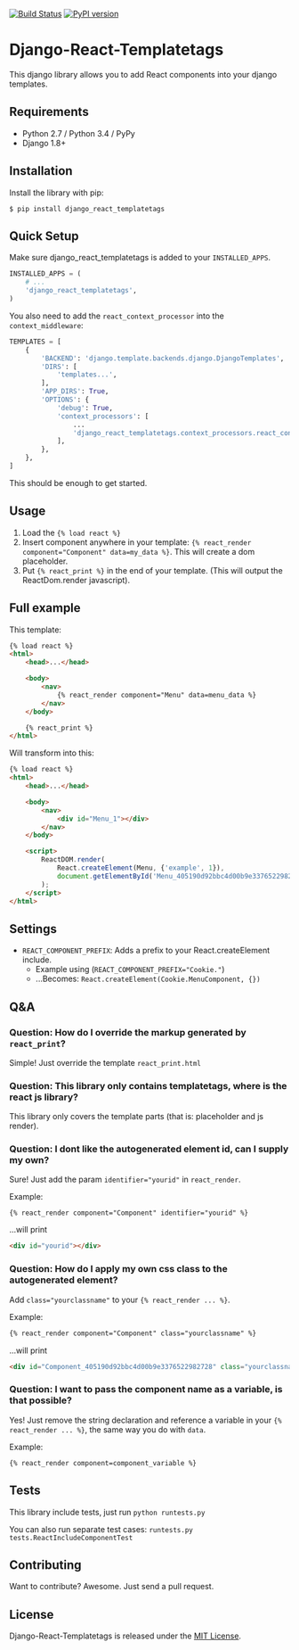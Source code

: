 [![Build Status](https://travis-ci.org/Frojd/django-react-templatetags.svg?branch=master)](https://travis-ci.org/Frojd/django-react-templatetags)
[![PyPI version](https://badge.fury.io/py/django-react-templatetags.svg)](https://badge.fury.io/py/django-react-templatetags)

# Django-React-Templatetags

This django library allows you to add React components into your django templates.


## Requirements

- Python 2.7 / Python 3.4 / PyPy
- Django 1.8+


## Installation

Install the library with pip:

```
$ pip install django_react_templatetags
```


## Quick Setup

Make sure django_react_templatetags is added to your `INSTALLED_APPS`.

```python
INSTALLED_APPS = (
    # ...
    'django_react_templatetags',
)
```

You also need to add the `react_context_processor` into the `context_middleware`:

```python
TEMPLATES = [
    {
        'BACKEND': 'django.template.backends.django.DjangoTemplates',
        'DIRS': [
            'templates...',
        ],
        'APP_DIRS': True,
        'OPTIONS': {
            'debug': True,
            'context_processors': [
                ...
                'django_react_templatetags.context_processors.react_context_processor',
            ],
        },
    },
]
```

This should be enough to get started.


## Usage

1. Load the `{% load react %}`
2. Insert component anywhere in your template: `{% react_render component="Component" data=my_data %}`. This will create a dom placeholder.
3. Put `{% react_print %}` in the end of your template. (This will output the ReactDom.render javascript).


## Full example

This template:

```html
{% load react %}
<html>
    <head>...</head>

    <body>
        <nav>
            {% react_render component="Menu" data=menu_data %}
        </nav>
    </body>

    {% react_print %}
</html>
```

Will transform into this:

```html
{% load react %}
<html>
    <head>...</head>

    <body>
        <nav>
            <div id="Menu_1"></div>
        </nav>
    </body>

    <script>
        ReactDOM.render(
            React.createElement(Menu, {'example', 1}),
            document.getElementById('Menu_405190d92bbc4d00b9e3376522982728')
        );
    </script>
</html>
```


## Settings

- `REACT_COMPONENT_PREFIX`: Adds a prefix to your React.createElement include.
    - Example using (`REACT_COMPONENT_PREFIX="Cookie."`)
    - ...Becomes: `React.createElement(Cookie.MenuComponent, {})`


## Q&A

### Question: How do I override the markup generated by `react_print`?

Simple! Just override the template `react_print.html`

### Question: This library only contains templatetags, where is the react js library?

This library only covers the template parts (that is: placeholder and js render).

### Question: I dont like the autogenerated element id, can I supply my own?

Sure! Just add the param `identifier="yourid"` in `react_render`.

Example:
```
{% react_render component="Component" identifier="yourid" %}
```

...will print 
```html
<div id="yourid"></div>
```

### Question: How do I apply my own css class to the autogenerated element?
    
Add `class="yourclassname"` to your `{% react_render ... %}`. 
    
Example: 
```html
{% react_render component="Component" class="yourclassname" %}
```

...will print 
```html
<div id="Component_405190d92bbc4d00b9e3376522982728" class="yourclassname"></div>j
```

### Question: I want to pass the component name as a variable, is that possible?

Yes! Just remove the string declaration and reference a variable in your `{% react_render ... %}`, the same way you do with `data`.

Example:

```
{% react_render component=component_variable %}
```


## Tests

This library include tests, just run `python runtests.py`

You can also run separate test cases: `runtests.py tests.ReactIncludeComponentTest`


## Contributing

Want to contribute? Awesome. Just send a pull request.


## License

Django-React-Templatetags is released under the [MIT License](http://www.opensource.org/licenses/MIT).


